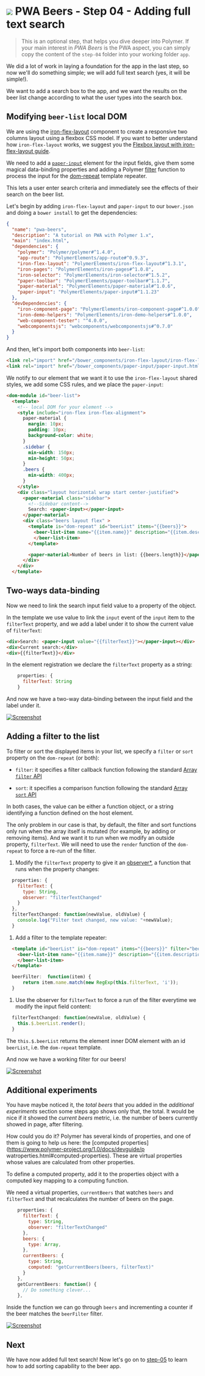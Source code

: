 # ![](/img/logo-25px.png) PWA Beers - Step 04 - Adding full text search

> This is an optional step, that helps you dive deeper into Polymer. If your main interest in *PWA Beers* is the PWA aspect, you can simply copy the content of the `step-04` folder into your working folder `app`.

We did a lot of work in laying a foundation for the app in the last step, so now we'll do something simple;
we will add full text search (yes, it will be simple!).

We want to add a search box to the app, and we want the results on the beer list change according to what the user types into the search box.

## Modifying `beer-list` local DOM

We are using the [iron-flex-layout](https://elements.polymer-project.org/elements/iron-flex-layout) component to create a responsive two columns layout using a flexbox CSS model. If you want to better understand how `iron-flex-layout` works, we suggest you the [Flexbox layout with iron-flex-layout guide](https://elements.polymer-project.org/guides/flex-layout).

We need to add a  [`paper-input`](https://elements.polymer-project.org/elements/paper-input) element for the input fields, give them some magical data-binding properties and adding a Polymer [filter](https://www.polymer-project.org/1.0/docs/devguide/templates.html#filtering-and-sorting-lists) function to process the input for the [dom-repeat](https://www.polymer-project.org/1.0/docs/devguide/templates.html#dom-repeat) template repeater.  

This lets a user enter search criteria and immediately see the effects of their search on the beer list.  

Let's begin by adding `iron-flex-layout` and `paper-input` to our `bower.json` and doing a `bower install` to get the dependencies:

```json
{
  "name": "pwa-beers",
  "description": "A tutorial on PWA with Polymer 1.x",
  "main": "index.html",
  "dependencies": {
    "polymer": "Polymer/polymer#^1.4.0",
    "app-route": "PolymerElements/app-route#^0.9.3",
    "iron-flex-layout": "PolymerElements/iron-flex-layout#^1.3.1",
    "iron-pages": "PolymerElements/iron-pages#^1.0.8",
    "iron-selector": "PolymerElements/iron-selector#^1.5.2",
    "paper-toolbar": "PolymerElements/paper-toolbar#^1.1.7",
    "paper-material": "PolymerElements/paper-material#^1.0.6",
    "paper-input": "PolymerElements/paper-input#^1.1.23"
  },
  "devDependencies": {
    "iron-component-page": "PolymerElements/iron-component-page#^1.0.0",
    "iron-demo-helpers": "PolymerElements/iron-demo-helpers#^1.0.0",
    "web-component-tester": "^4.0.0",
    "webcomponentsjs": "webcomponents/webcomponentsjs#^0.7.0"
  }
}
```

And then, let's import both components into `beer-list`:

```html
<link rel="import" href="/bower_components/iron-flex-layout/iron-flex-layout-classes.html">
<link rel="import" href="/bower_components/paper-input/paper-input.html">
```

We notify to our element that we want it to use the `iron-flex-layout` shared styles, we add some CSS rules, and we place the `paper-input`:

```html
<dom-module id="beer-list">
  <template>
    <!-- local DOM for your element -->
    <style include="iron-flex iron-flex-alignment">
      paper-material {
        margin: 10px;
        padding: 10px;
        background-color: white;
      }
      .sidebar {
        min-width: 150px;
        min-height: 50px;
      }
      .beers {
        min-width: 400px;
      }
    </style>
    <div class="layout horizontal wrap start center-justified">
      <paper-material class="sidebar">
        <!--Sidebar content-->
        Search: <paper-input></paper-input>
      </paper-material>
      <div class="beers layout flex" >
        <template is="dom-repeat" id="beerList" items="{{beers}}">
          <beer-list-item name="{{item.name}}" description="{{item.description}}">
          </beer-list-item>
        </template>

        <paper-material>Number of beers in list: {{beers.length}}</paper-material>  
      </div>        
    </div>
  </template>
```


## Two-ways data-binding

Now we need to link the search input field value to a property of the object.

In the template we use value to link the `input` event of the `input` item to the `filterText` property,
and we add a label under it to show the current value of `filterText`:

```html
<div>Search: <paper-input value="{{filterText}}"></paper-input></div>
<div>Current search:</div>
<div>{{filterText}}</div>

```
In the element registration we declare the `filterText` property as a string:

```javascript
    properties: {
      filterText: String
    }
```
And now we have a two-way data-binding between the input field and the label under it.

[![Screenshot](/img/step-04_01.t.jpg)](/img/step-04_01.jpg)


## Adding a filter to the list

To filter or sort the displayed items in your list, we specify a `filter` or `sort` property on the `dom-repeat` (or both):

+ `filter`: it specifies a filter callback function following the standard [Array `filter` API](https://developer.mozilla.org/en-US/docs/Web/JavaScript/Reference/Global_Objects/Array/filter)

+ `sort`: it specifies a comparison function following the standard [Array `sort` API](https://developer.mozilla.org/en-US/docs/Web/JavaScript/Reference/Global_Objects/Array/sort)

In both cases, the value can be either a function object, or a string identifying a function defined on the host element.

The only problem in our case is that, by default, the filter and sort functions only run when the array itself is mutated (for example, by adding or removing items). And we want it to run when we modify an outside property, `filterText`. We will need to use the `render` function of the `dom-repeat` to force a re-run of the filter.


1. Modify the `filterText` property to give it an [observer*](https://www.polymer-project.org/1.0/docs/devguide/properties.html#change-callbacks), a function that runs when the property changes:

  ```javascript
    properties: {
      filterText: {
        type: String,
        observer: "filterTextChanged"
      }
    },
    filterTextChanged: function(newValue, oldValue) {
      console.log("Filter text changed, new value: "+newValue);
    }
  ```

1. Add a filter to the template repeater:

  ```html
    <template id="beerList" is="dom-repeat" items="{{beers}}" filter="beerFilter">
      <beer-list-item name="{{item.name}}" description="{{item.description}}">
      </beer-list-item>
    </template>
  ```

  ```javascript
    beerFilter:  function(item) {
        return item.name.match(new RegExp(this.filterText, 'i'));
    }
  ```   

1. Use the observer for `filterText` to force a run of the filter everytime we modify the input field content:

  ```javascript
    filterTextChanged: function(newValue, oldValue) {
      this.$.beerList.render();
    }
  ```
The `this.$.beerList` returns the element inner DOM element with an id `beerList`, i.e. the `dom-repeat` template.
 
And now we have a working filter for our beers!

[![Screenshot](/img/step-04_02.t.jpg)](/img/step-04_02.jpg)

## Additional experiments

You have maybe noticed it, the *total beers* that you added in the *additional experiments* section some steps ago shows only that, the total. It would be nice if it showed the *current beers* metric, i.e. the number of beers currently showed in page, after filtering.

How could you do it? Polymer has several kinds of properties, and one of them is going to help us here: the  [computed properties](https://www.polymer-project.org/1.0/docs/devguide/p watroperties.html#computed-properties). These are virtual properties whose values are calculated from other properties.

To define a computed property, add it to the properties object with a computed key mapping to a computing function.

We need a virtual properties, `currentBeers` that watches `beers` and `filterText` and that recalculates the number of beers on the page.

```javascript
    properties: {
      filterText: {
        type: String,
        observer: "filterTextChanged"
      },
      beers: {
        type: Array,
      },
      currentBeers: {
        type: String,
        computed: "getCurrentBeers(beers, filterText)"
      }
    },
    getCurrentBeers: function() {
      // Do something clever...
    },
```

Inside the function we can go through `beers` and incrementing a counter if the beer matches the `beerFilter` filter.

[![Screenshot](/img/step-04_03.t.jpg)](/img/step-04_03.jpg)

## Next

We have now added full text search! Now let's go on to [step-05](../step-05) to learn how to add sorting capability to the beer app.
